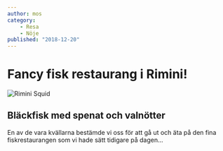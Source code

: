 ```yaml
---
author: mos
category:
    - Resa
    - Nöje
published: "2018-12-20"
---
```

Fancy fisk restaurang i Rimini!  
==================================
<img src="img/Rimini Squid1.jpg" alt="Rimini Squid">


Bläckfisk med spenat och valnötter
-----------------------------------

En av de vara kvällarna bestämde vi oss för att gå ut och äta på den fina fiskrestaurangen
som vi hade sätt tidigare på dagen...
